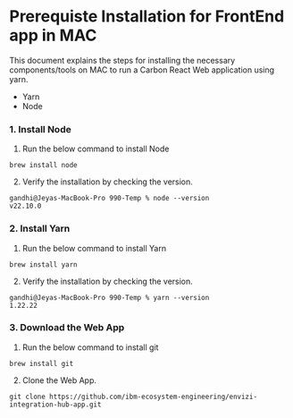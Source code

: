 # Prerequiste Installation for FrontEnd app in MAC

This document explains the steps for installing the necessary components/tools on MAC to run a Carbon React Web application using yarn.

- Yarn
- Node

### 1. Install Node

1. Run the below command to install Node

```
brew install node
```

2. Verify the installation by checking the version.

```
gandhi@Jeyas-MacBook-Pro 990-Temp % node --version
v22.10.0
```

### 2. Install Yarn

1. Run the below command to install Yarn

```
brew install yarn
```

2. Verify the installation by checking the version.

```
gandhi@Jeyas-MacBook-Pro 990-Temp % yarn --version
1.22.22
```

### 3. Download the Web App

1. Run the below command to install git

```
brew install git
```

2. Clone the Web App.

```
git clone https://github.com/ibm-ecosystem-engineering/envizi-integration-hub-app.git
```
